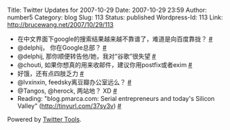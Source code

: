 Title: Twitter Updates for 2007-10-29
Date: 2007-10-29 23:59
Author: number5
Category: blog
Slug: 113
Status: published
Wordpress-Id: 113
Link: http://brucewang.net/2007/10/29/113

-   在中文界面下google的搜索结果越来越不靠谱了，难道是向百度靠拢？
    [\#](http://twitter.com/number5/statuses/371556362)
-   @delphij， 你在Google总部？
    [\#](http://twitter.com/number5/statuses/371568822)
-   @delphij, 那你顺便转告他/她，我对“谷歌”很失望
    [\#](http://twitter.com/number5/statuses/371587892)
-   @chouti, 如果你想真的用来收邮件，建议你用postfix或者exim
    [\#](http://twitter.com/number5/statuses/371654582)
-   好饿，还有点四肢乏力
    [\#](http://twitter.com/number5/statuses/372239522)
-   @lvxinxin, feedsky离豆瓣办公室远么？
    [\#](http://twitter.com/number5/statuses/372763632)
-   @Tangos, @herock, 两站地？ XD
    [\#](http://twitter.com/number5/statuses/372812162)
-   Reading: "blog.pmarca.com: Serial entrepreneurs and today's Silicon
    Valley" (http://tinyurl.com/37sy3v)
    [\#](http://twitter.com/number5/statuses/373006532)

Powered by [Twitter Tools](http://alexking.org/projects/wordpress).
